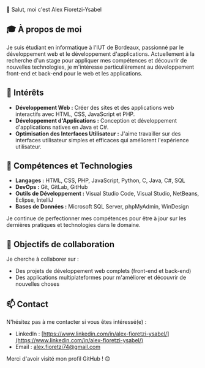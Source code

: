 👋 Salut, moi c'est Alex Fioretzi-Ysabel

## 🎓 À propos de moi
Je suis étudiant en informatique à l'IUT de Bordeaux, passionné par le développement web et le développement d'applications. Actuellement à la recherche d'un stage pour appliquer mes compétences et découvrir de nouvelles technologies, je m'intéresse particulièrement au développement front-end et back-end pour le web et les applications.

## 👀 Intérêts
- **Développement Web :** Créer des sites et des applications web interactifs avec HTML, CSS, JavaScript et PHP.
- **Développement d'Applications :** Conception et développement d'applications natives en Java et C#.
- **Optimisation des Interfaces Utilisateur :** J'aime travailler sur des interfaces utilisateur simples et efficaces qui améliorent l'expérience utilisateur.

## 🌱 Compétences et Technologies
- **Langages :** HTML, CSS, PHP, JavaScript, Python, C, Java, C#, SQL
- **DevOps :** Git, GitLab, GitHub
- **Outils de Développement :** Visual Studio Code, Visual Studio, NetBeans, Eclipse, IntelliJ
- **Bases de Données :** Microsoft SQL Server, phpMyAdmin, WinDesign

Je continue de perfectionner mes compétences pour être à jour sur les dernières pratiques et technologies dans le domaine.

## 💼 Objectifs de collaboration
Je cherche à collaborer sur :
- Des projets de développement web complets (front-end et back-end)
- Des applications multiplateformes pour m'améliorer et découvrir de nouvelles choses

## 📫 Contact
N'hésitez pas à me contacter si vous êtes intéressé(e) :
- LinkedIn : [https://www.linkedin.com/in/alex-fioretzi-ysabel/](https://www.linkedin.com/in/alex-fioretzi-ysabel/)
- Email : alex.fioretzi74@gmail.com

Merci d'avoir visité mon profil GitHub ! 😊


